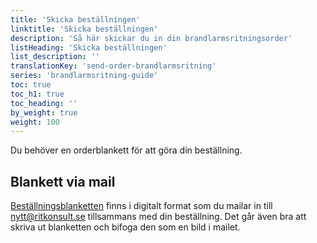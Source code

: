 ```yaml
---
title: 'Skicka beställningen'
linktitle: 'Skicka beställningen'
description: 'Så här skickar du in din brandlarmsritningsorder'
listHeading: 'Skicka beställningen'
list_description: ''
translationKey: 'send-order-brandlarmsritning'
series: 'brandlarmsritning-guide'
toc: true
toc_h1: true
toc_heading: ''
by_weight: true
weight: 100
---
```


Du behöver en orderblankett för att göra din beställning.

## Blankett via mail
[Beställningsblanketten](/blanketter#brandlarmsritning) finns i digitalt format som du mailar in till nytt@ritkonsult.se tillsammans med din beställning. Det går även bra att skriva ut blanketten och bifoga den som en bild i mailet.